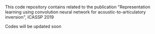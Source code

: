 This code repository contains related to the publication "Representation learning using convolution neural network for acoustic-to-articulatory inversion", ICASSP 2019

Codes will be updated soon
